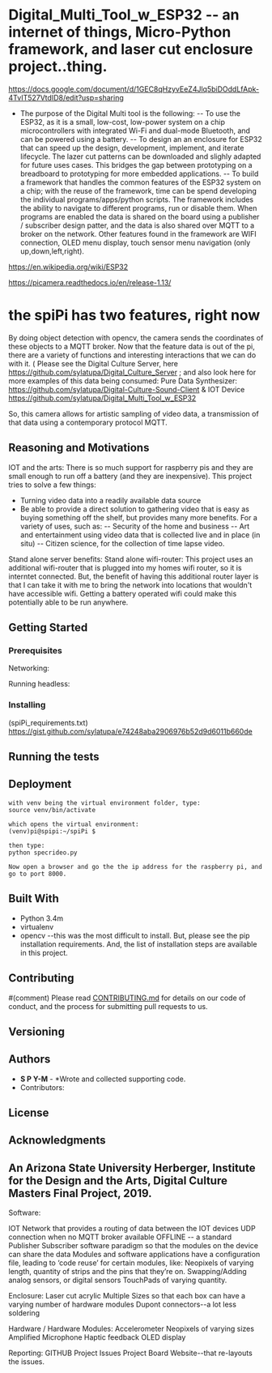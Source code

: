 # Digital_Multi_Tool_w_ESP32 -- an internet of things, Micro-Python framework, and laser cut enclosure project..thing.

https://docs.google.com/document/d/1GEC8qHzyvEeZ4Jlq5biDOddLfApk-4TvIT527VtdID8/edit?usp=sharing

* The purpose of the Digital Multi tool is the following:
-- To use the ESP32, as it is a small, low-cost, low-power system on a chip microcontrollers with integrated Wi-Fi and dual-mode Bluetooth, and can be powered using a battery. 
-- To design an an enclosure for ESP32 that can speed up the design, development, implement, and iterate lifecycle. The lazer cut patterns can be downloaded and slighly adapted for future uses cases. This bridges the gap between prototyping on a breadboard to prototyping for more embedded applications.
-- To build a framework that handles the common features of the ESP32 system on a chip; with the reuse of the framework, time can be spend developing the individual programs/apps/python scripts. The framework includes the ability to navigate to different programs, run or disable them. When programs are enabled the data is shared on the board using a publisher / subscriber design patter, and the data is also shared over MQTT to a broker on the network. Other features found in the framework are WIFI connection, OLED menu display, touch sensor menu navigation (only up,down,left,right).


https://en.wikipedia.org/wiki/ESP32


https://picamera.readthedocs.io/en/release-1.13/

# the spiPi has two features, right now
By doing object detection with opencv, the camera sends the coordinates of these objects to a MQTT broker. Now that the feature data is out of the pi, there are a variety of functions and interesting interactions that we can do with it.
( Please see the Digital Culture Server, here https://github.com/sylatupa/Digital_Culture_Server ; and also look here for more examples of this data being consumed: Pure Data Synthesizer: https://github.com/sylatupa/Digital-Culture-Sound-Client & IOT Device https://github.com/sylatupa/Digital_Multi_Tool_w_ESP32  

So, this camera allows for artistic sampling of video data, a transmission of that data using a contemporary protocol MQTT.

## Reasoning and Motivations
IOT and the arts:
There is so much support for raspberry pis and they are small enough to run off a battery (and they are inexpensive). This project tries to solve a few things:
* Turning video data into a readily available data source
* Be able to provide a direct solution to gathering video that is easy as buying something off the shelf, but provides many more benefits. For a variety of uses, such as:
-- Security of the home and business
-- Art and entertainment using video data that is collected live and in place (in situ)
-- Citizen science, for the collection of time lapse video.

Stand alone server benefits:
Stand alone wifi-router: This project uses an additional wifi-router that is plugged into my homes wifi router, so it is interntet connected. But, the benefit of having this additional router layer is that I can take it with me to bring the network into locations that wouldn't have accessible wifi. Getting a battery operated wifi could make this potentially able to be run anywhere.



## Getting Started


### Prerequisites

Networking:

Running headless:

### Installing

(spiPi_requirements.txt) https://gist.github.com/sylatupa/e74248aba2906976b52d9d6011b660de


## Running the tests

## Deployment
```
with venv being the virtual environment folder, type:
source venv/bin/activate

which opens the virtual environment: 
(venv)pi@spipi:~/spiPi $

then type:
python specrideo.py

Now open a browser and go the the ip address for the raspberry pi, and go to port 8000.

``` 
## Built With

* Python 3.4m
* virtualenv 
* opencv --this was the most difficult to install. But, please see the pip installation requirements. And, the list of installation steps are available in this project.

## Contributing

#(comment) Please read [CONTRIBUTING.md](https://gist.github.com/sylatupa/4d0b51c97d2bd8cf210a60c0e7a7d175) for details on our code of conduct, and the process for submitting pull requests to us.

## Versioning

## Authors

* **S P Y-M** - *Wrote and collected supporting code.
* Contributors:

## License

## Acknowledgments

## An Arizona State University Herberger, Institute for the Design and the Arts, Digital Culture Masters Final Project, 2019.


Software:

IOT Network that provides a routing of data between the IOT devices
UDP connection when no MQTT broker available
OFFLINE -- a standard Publisher Subscriber software paradigm so that the modules on the device can share the data 
Modules and software applications have a configuration file, leading to ‘code reuse’ for certain modules, like:
Neopixels of varying length, quantity of strips and the pins that they’re on.
Swapping/Adding analog sensors, or digital sensors
TouchPads of varying quantity.

Enclosure:
Laser cut acrylic
Multiple Sizes so that each box can have a varying number of hardware modules
Dupont connectors--a lot less soldering



Hardware / Hardware Modules:
Accelerometer
Neopixels of varying sizes
Amplified Microphone
Haptic feedback
OLED display

Reporting:
GITHUB Project
Issues
Project Board
Website--that re-layouts the issues.
